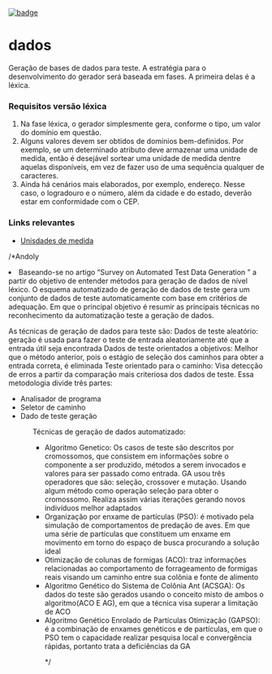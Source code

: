 [![badge](https://action-badges.now.sh/kyriosdata/dados)](https://github.com/kyriosdata/dados/actions)

# dados
Geração de bases de dados para teste. A estratégia para o desenvolvimento do gerador será baseada em fases. A primeira delas é a léxica. 

### Requisitos versão léxica
1. Na fase léxica, o gerador simplesmente gera, conforme o tipo, um valor do domínio em questão.
  1. Alguns valores devem ser obtidos de domínios bem-definidos. Por exemplo, se um determinado atributo deve armazenar uma unidade de medida, então é desejável sortear uma unidade de medida dentre aquelas disponíveis, em vez de fazer uso de uma sequência qualquer de caracteres. 
 1. Ainda há cenários mais elaborados, por exemplo, endereço. Nesse caso, o logradouro e o número, além da cidade e do estado, deverão estar em conformidade com o CEP. 

### Links relevantes
- [Unisdades de medida](http://unitsofmeasure.org/ucum.html)

/*Andoly

<li>Baseando-se no artigo “Survey on Automated Test Data Generation ” a partir do objetivo de entender métodos para geração de dados de nível léxico.
O esquema automatizado de geração de dados de teste gera um conjunto de dados de teste automaticamente com base em critérios de adequação. Em que o principal objetivo é resumir as principais técnicas no reconhecimento da automatização teste a geração de dados.

As técnicas de geração de dados para teste são:
Dados de teste aleatório:  geração é usada para fazer o teste de entrada aleatoriamente até que a entrada útil seja encontrada
Dados de teste orientados a objetivos: Melhor que o método anterior, pois o estágio de seleção dos caminhos para obter a entrada correta, é eliminada
Teste orientado para o caminho: Visa detecção de erros a partir da comparação mais criteriosa dos dados de teste. Essa metodologia divide três partes: 
<ul>
<li>Analisador de programa
<li>Seletor de caminho 
<li>Dado de teste geração
<ul>
  
Técnicas de geração de dados automatizado: 
<ul> 
<li> Algoritmo Genetico: Os casos de teste são descritos por cromossomos, que consistem em informações sobre o componente a ser produzido, métodos a serem invocados e valores para ser passado como entrada. GA usou três operadores que são: seleção, crossover e mutação. Usando algum método como operação seleção para obter o cromossomo. Realiza assim várias iterações gerando novos indivíduos melhor adaptados

<li> Organização por enxame de partículas (PSO): é motivado pela simulação de comportamentos de predação de aves. Em que uma série de partículas que constituem um enxame em movimento em torno do espaço de busca procurando a solução ideal
  
<li>Otimização de colunas de formigas (ACO):  traz informações relacionadas ao comportamento de forrageamento de formigas reais visando um caminho entre sua colônia e fonte de alimento
  
<li>Algoritmo Genético do Sistema de Colônia Ant (ACSGA): Os dados do teste são gerados usando o conceito misto de ambos o algoritmo(ACO E AG), em que a técnica visa superar a limitação de ACO
  
<li>Algoritmo Genético Enrolado de Partículas Otimização (GAPSO): é a combinação de enxames genéticos e de partículas, em que o PSO tem o capacidade realizar pesquisa local e convergência rápidas, portanto trata a deficiências da GA
<p>  
*/

